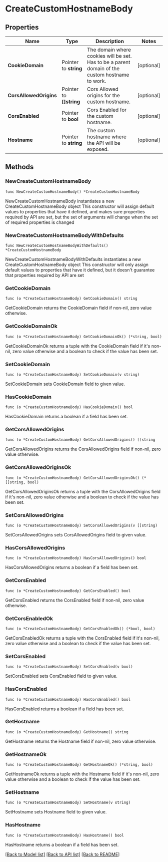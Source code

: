 # CreateCustomHostnameBody

## Properties

Name | Type | Description | Notes
------------ | ------------- | ------------- | -------------
**CookieDomain** | Pointer to **string** | The domain where cookies will be set. Has to be a parent domain of the custom hostname to work. | [optional] 
**CorsAllowedOrigins** | Pointer to **[]string** | Cors Allowed origins for the custom hostname. | [optional] 
**CorsEnabled** | Pointer to **bool** | Cors Enabled for the custom hostname. | [optional] 
**Hostname** | Pointer to **string** | The custom hostname where the API will be exposed. | [optional] 

## Methods

### NewCreateCustomHostnameBody

`func NewCreateCustomHostnameBody() *CreateCustomHostnameBody`

NewCreateCustomHostnameBody instantiates a new CreateCustomHostnameBody object
This constructor will assign default values to properties that have it defined,
and makes sure properties required by API are set, but the set of arguments
will change when the set of required properties is changed

### NewCreateCustomHostnameBodyWithDefaults

`func NewCreateCustomHostnameBodyWithDefaults() *CreateCustomHostnameBody`

NewCreateCustomHostnameBodyWithDefaults instantiates a new CreateCustomHostnameBody object
This constructor will only assign default values to properties that have it defined,
but it doesn't guarantee that properties required by API are set

### GetCookieDomain

`func (o *CreateCustomHostnameBody) GetCookieDomain() string`

GetCookieDomain returns the CookieDomain field if non-nil, zero value otherwise.

### GetCookieDomainOk

`func (o *CreateCustomHostnameBody) GetCookieDomainOk() (*string, bool)`

GetCookieDomainOk returns a tuple with the CookieDomain field if it's non-nil, zero value otherwise
and a boolean to check if the value has been set.

### SetCookieDomain

`func (o *CreateCustomHostnameBody) SetCookieDomain(v string)`

SetCookieDomain sets CookieDomain field to given value.

### HasCookieDomain

`func (o *CreateCustomHostnameBody) HasCookieDomain() bool`

HasCookieDomain returns a boolean if a field has been set.

### GetCorsAllowedOrigins

`func (o *CreateCustomHostnameBody) GetCorsAllowedOrigins() []string`

GetCorsAllowedOrigins returns the CorsAllowedOrigins field if non-nil, zero value otherwise.

### GetCorsAllowedOriginsOk

`func (o *CreateCustomHostnameBody) GetCorsAllowedOriginsOk() (*[]string, bool)`

GetCorsAllowedOriginsOk returns a tuple with the CorsAllowedOrigins field if it's non-nil, zero value otherwise
and a boolean to check if the value has been set.

### SetCorsAllowedOrigins

`func (o *CreateCustomHostnameBody) SetCorsAllowedOrigins(v []string)`

SetCorsAllowedOrigins sets CorsAllowedOrigins field to given value.

### HasCorsAllowedOrigins

`func (o *CreateCustomHostnameBody) HasCorsAllowedOrigins() bool`

HasCorsAllowedOrigins returns a boolean if a field has been set.

### GetCorsEnabled

`func (o *CreateCustomHostnameBody) GetCorsEnabled() bool`

GetCorsEnabled returns the CorsEnabled field if non-nil, zero value otherwise.

### GetCorsEnabledOk

`func (o *CreateCustomHostnameBody) GetCorsEnabledOk() (*bool, bool)`

GetCorsEnabledOk returns a tuple with the CorsEnabled field if it's non-nil, zero value otherwise
and a boolean to check if the value has been set.

### SetCorsEnabled

`func (o *CreateCustomHostnameBody) SetCorsEnabled(v bool)`

SetCorsEnabled sets CorsEnabled field to given value.

### HasCorsEnabled

`func (o *CreateCustomHostnameBody) HasCorsEnabled() bool`

HasCorsEnabled returns a boolean if a field has been set.

### GetHostname

`func (o *CreateCustomHostnameBody) GetHostname() string`

GetHostname returns the Hostname field if non-nil, zero value otherwise.

### GetHostnameOk

`func (o *CreateCustomHostnameBody) GetHostnameOk() (*string, bool)`

GetHostnameOk returns a tuple with the Hostname field if it's non-nil, zero value otherwise
and a boolean to check if the value has been set.

### SetHostname

`func (o *CreateCustomHostnameBody) SetHostname(v string)`

SetHostname sets Hostname field to given value.

### HasHostname

`func (o *CreateCustomHostnameBody) HasHostname() bool`

HasHostname returns a boolean if a field has been set.


[[Back to Model list]](../README.md#documentation-for-models) [[Back to API list]](../README.md#documentation-for-api-endpoints) [[Back to README]](../README.md)


